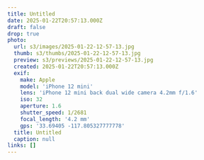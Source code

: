 ```yaml
---
title: Untitled
date: 2025-01-22T20:57:13.000Z
draft: false
drop: true
photo:
  url: s3/images/2025-01-22-12-57-13.jpg
  thumb: s3/thumbs/2025-01-22-12-57-13.jpg
  preview: s3/previews/2025-01-22-12-57-13.jpg
  created: 2025-01-22T20:57:13.000Z
  exif:
    make: Apple
    model: 'iPhone 12 mini'
    lens: 'iPhone 12 mini back dual wide camera 4.2mm f/1.6'
    iso: 32
    aperture: 1.6
    shutter_speed: 1/2681
    focal_length: '4.2 mm'
    gps: '33.69405 -117.805327777778'
  title: Untitled
  caption: null
links: []
---
```


